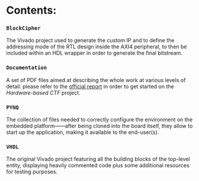 # Contents:
### `BlockCipher`
The Vivado project used to generate the custom IP and to define the addressing mode of the RTL design inside the AXI4 peripheral, to then be included within an HDL wrapper in order to generate the final bitstream.
### `Documentation`
A set of PDF files aimed at describing the whole work at various levels of detail: please refer to the [official report](https://github.com/f-castello/Hardware-based-CTF/blob/main/Documentation/Project%20Report.pdf) in order to get started on the _Hardware-based CTF_ project.
### `PYNQ`
The collection of files needed to correctly configure the environment on the embedded platform——after being cloned into the board itself, they allow to start up the application, making it available to the end-user(s).
### `VHDL`
The original Vivado project featuring all the building blocks of the top-level entity, displaying heavily commented code plus some additional resources for testing purposes.
